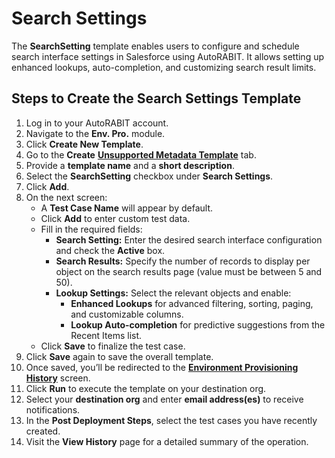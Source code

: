 # Search Settings

The **SearchSetting** template enables users to configure and schedule search interface settings in Salesforce using AutoRABIT. It allows setting up enhanced lookups, auto-completion, and customizing search result limits.

## Steps to Create the Search Settings Template

1. Log in to your AutoRABIT account.
2. Navigate to the **Env. Pro.** module.
3. Click **Create New Template**.
4. Go to the **Create** [**Unsupported Metadata Template**](../../../../arm/arm-features/environment-provisioning/unsupported-metadata-templates/) tab.
5. Provide a **template name** and a **short description**.
6. Select the **SearchSetting** checkbox under **Search Settings**.
7. Click **Add**.
8. On the next screen:
   * A **Test Case Name** will appear by default.
   * Click **Add** to enter custom test data.
   * Fill in the required fields:
     * **Search Setting:** Enter the desired search interface configuration and check the **Active** box.
     * **Search Results:** Specify the number of records to display per object on the search results page (value must be between 5 and 50).
     * **Lookup Settings:** Select the relevant objects and enable:
       * **Enhanced Lookups** for advanced filtering, sorting, paging, and customizable columns.
       * **Lookup Auto-completion** for predictive suggestions from the Recent Items list.
   * Click **Save** to finalize the test case.
9. Click **Save** again to save the overall template.
10. Once saved, you’ll be redirected to the [**Environment Provisioning History**](../../../../arm/arm-features/environment-provisioning/) screen.
11. Click **Run** to execute the template on your destination org.
12. Select your **destination org** and enter **email address(es)** to receive notifications.
13. In the **Post Deployment Steps**, select the test cases you have recently created.
14. Visit the **View History** page for a detailed summary of the operation.
